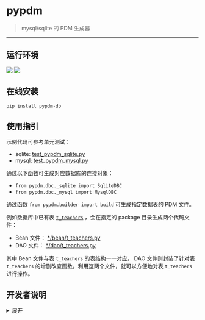 # pypdm

> mysql/sqlite 的 PDM 生成器

------

## 运行环境

![](https://img.shields.io/badge/Python-3.8%2B-brightgreen.svg) ![](https://img.shields.io/badge/PyCharm-4.0.4%2B-brightgreen.svg)


## 在线安装

`pip install pypdm-db`

## 使用指引

示例代码可参考单元测试：

- sqlite: [test_pypdm_sqlite.py](tests/test_pypdm_sqlite.py)
- mysql: [test_pypdm_mysql.py](tests/test_pypdm_mysql.py)

通过以下函数可生成对应数据库的连接对象：

- `from pypdm.dbc._sqlite import SqliteDBC`
- `from pypdm.dbc._mysql import MysqlDBC`

通过函数 `from pypdm.builder import build` 可生成指定数据表的 PDM 文件。

例如数据库中已有表 [`t_teachers`](tests/db/sqlite/init_db.sql) ，会在指定的 package 目录生成两个代码文件：

- Bean 文件： [*/bean/t_teachers.py](tests/tmp/pdm/sqlite/bean/t_teachers.py)
- DAO 文件：  [*/dao/t_teachers.py](tests/tmp/pdm/sqlite/dao/t_teachers.py)


其中 Bean 文件与表 `t_teachers` 的表结构一一对应， DAO 文件则封装了针对表 `t_teachers` 的增删改查函数。利用这两个文件，就可以方便地对表 `t_teachers` 进行操作。


## 开发者说明

<details>
<summary>展开</summary>
<br/>

### 项目打包

每次修改代码后，记得同步修改 [`setup.py`](setup.py) 下的版本号 `version='x.y.z'`。

```
# 构建用于发布到 PyPI 的压缩包
python setup.py sdist

# 本地安装（测试用）
pip install .\dist\pypdm-db-?.?.?.tar.gz

# 本地卸载
pip uninstall pypdm-db
```

### 项目发布

首先需要在 [PyPI](https://pypi.org/) 上注册一个帐号，并在本地用户根目录下创建文件 `~/.pypirc`（用于发布时验证用户身份），其内容如下：

```
[distutils]
index-servers=pypi

[pypi]
repository = https://upload.pypi.org/legacy/
username = <username>
password = <password>
```

其次安装 twine 并上传项目： 

```
# 首次发布需安装
pip install twine

# 发布项目， 若发布成功可在此查看 https://pypi.org/manage/projects/
twine upload dist/*
```

> 发布到 [PyPI](https://pypi.org/) 的项目名称必须是全局唯一的，即若其他用户已使用该项目名称，则无法发布（报错：`The user 'xxx' isn't allowed to upload to project 'yyy'.`）。此时只能修改 [`setup.py`](setup.py) 下的项目名称 `name`。


### 关于测试

详见 [单元测试说明](tests)


### 参考资料

- [python package 开发指引](https://packaging.python.org/#python-packaging-user-guide)
- [python package 示例代码](https://github.com/pypa/sampleproject)

</details>

